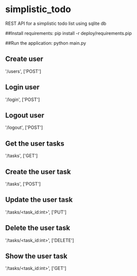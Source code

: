 # simplistic_todo
REST API for a simplistic todo list using sqlite db

##Install requirements:
pip install -r deploy/requirements.pip

##Run the application:
python main.py

## Create user
'/users', ['POST']
## Login user
'/login', ['POST']
## Logout user
'/logout', ['POST']

## Get the user tasks
'/tasks', ['GET']
## Create the user task
'/tasks', ['POST']
## Update the user task
'/tasks/<task_id:int>', ['PUT']
## Delete the user task
'/tasks/<task_id:int>', ['DELETE']
## Show the user task
'/tasks/<task_id:int>', ['GET']
